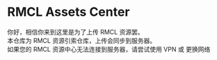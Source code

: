 # RMCL Assets Center

你好，相信你来到这里是为了上传 RMCL 资源罢。  
本仓库为 RMCL 资源引索仓库，上传会同步到服务器。  
如果您的 RMCL 资源中心无法连接到服务器，请尝试使用 VPN 或 更换网络  